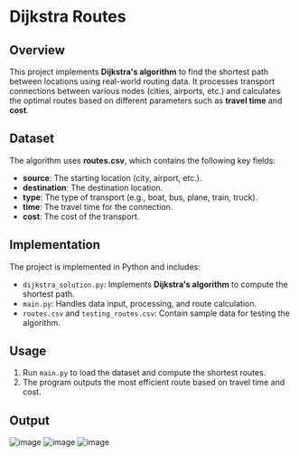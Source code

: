 # Dijkstra Routes

## Overview
This project implements **Dijkstra's algorithm** to find the shortest path between locations using real-world routing data. It processes transport connections between various nodes (cities, airports, etc.) and calculates the optimal routes based on different parameters such as **travel time** and **cost**.

## Dataset
The algorithm uses **routes.csv**, which contains the following key fields:
- **source**: The starting location (city, airport, etc.).
- **destination**: The destination location.
- **type**: The type of transport (e.g., boat, bus, plane, train, truck).
- **time**: The travel time for the connection.
- **cost**: The cost of the transport.

## Implementation
The project is implemented in Python and includes:
- `dijkstra_solution.py`: Implements **Dijkstra's algorithm** to compute the shortest path.
- `main.py`: Handles data input, processing, and route calculation.
- `routes.csv` and `testing_routes.csv`: Contain sample data for testing the algorithm.

## Usage
1. Run `main.py` to load the dataset and compute the shortest routes.
2. The program outputs the most efficient route based on travel time and cost.

## Output
![image](https://github.com/user-attachments/assets/74b5fb17-9c91-4314-aced-77fb26389394)
![image](https://github.com/user-attachments/assets/6f2b5ca4-be00-4d64-8cda-235fb67fc38b)
![image](https://github.com/user-attachments/assets/f1d5c07a-4d16-4a01-8ccf-a7d0b5e970dc)
